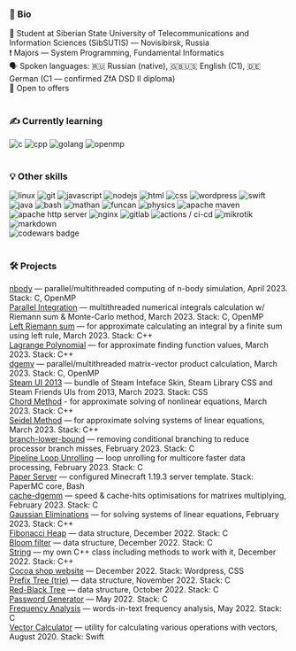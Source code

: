 ### 🔖  Bio
📖 Student at Siberian State University of Telecommunications and Information Sciences (SibSUTIS) — Novisibirsk, Russia
<br>
❗ Majors — System Programming, Fundamental Informatics
<br>
🗣 Spoken languages: 🇷🇺 Russian (native), 🇬🇧🇺🇸 English (C1), 🇩🇪 German (C1 — confirmed ZfA DSD II diploma)
<br>
👷 Open to offers
<br><br>
### ✍  Currently learning
![c](https://img.shields.io/badge/c%20-%2300599C.svg?&style=flat&logo=c&logoColor=white)
![cpp](https://img.shields.io/badge/c++%20-%2300599C.svg?&style=flat&logo=c%2B%2B&ogoColor=white)
![golang](https://img.shields.io/badge/go-%2300ADD8.svg?&style=flat&logo=go&logoColor=white)
![openmp](https://img.shields.io/badge/-OpenMP%20-black)
<br><br>
### 💡  Other skills
![linux](https://img.shields.io/badge/linux-FCC624?style=flat&logo=linux&logoColor=black)
![git](https://img.shields.io/badge/git%20-%23F05033.svg?&style=flat&logo=git&logoColor=white)
![javascript](https://img.shields.io/badge/javascript%20-%23323330.svg?&style=flat&logo=javascript&logoColor=%23F7DF1E)
![nodejs](https://img.shields.io/badge/node.js%20-%2343853D.svg?&style=flat&logo=node.js&logoColor=white)
![html](https://img.shields.io/badge/html5%20-%23E34F26.svg?&style=flat&logo=html5&logoColor=white)
![css](https://img.shields.io/badge/css3%20-%231572B6.svg?&style=flat&logo=css3&logoColor=white)
![wordpress](https://img.shields.io/badge/wordpress-%23117AC9.svg?style=flat&logo=WordPress&logoColor=white)
![swift](https://img.shields.io/badge/swift-%23FA7343.svg?&style=flat&logo=swift&logoColor=white)
![java](https://img.shields.io/badge/java-%23ED8B00.svg?&style=flat&logo=java&logoColor=white)
![bash](https://img.shields.io/badge/shell_script%20-%23121011.svg?&style=flat&logo=gnu-bash&logoColor=white)
![mathan](https://img.shields.io/badge/-math%20analysis-blue)
![funcan](https://img.shields.io/badge/-functional%20analysis-blue)
![physics](https://img.shields.io/badge/-physics-blueviolet)
![apache maven](https://img.shields.io/badge/Apache%20Maven-C71A36?style=flat&logo=Apache%20Maven&logoColor=white)
![apache http server](https://img.shields.io/badge/Apache%20HTTP%20Server-%23D42029.svg?style=flat&logo=apache&logoColor=white)
![nginx](https://img.shields.io/badge/nginx-%23009639.svg?style=flat&logo=nginx&logoColor=white)
![gitlab](https://img.shields.io/badge/gitlab-%23181717.svg?style=flat&logo=gitlab&logoColor=white)
![actions / ci-cd](https://img.shields.io/badge/CI/CD-%23121011.svg?style=flat&logo=github&logoColor=white)
![mikrotik](https://img.shields.io/badge/-mikrotik-black)
![markdown](https://img.shields.io/badge/markdown-%23000000.svg?style=flat&logo=markdown&logoColor=white)
<br>
![codewars badge](https://www.codewars.com/users/allenvox/badges/small)
<br><br>
### 🛠 Projects
[nbody](https://github.com/allenvox/nbody) — parallel/multithreaded computing of n-body simulation, April 2023. Stack: C, OpenMP<br>
[Parallel Integration](https://github.com/allenvox/parallel-integration) — multithreaded numerical integrals calculation w/ Riemann sum & Monte-Carlo method, March 2023. Stack: C, OpenMP<br>
[Left Riemann sum](https://github.com/allenvox/left-riemann-sum) — for approximate calculating an integral by a finite sum using left rule, March 2023. Stack: C++<br>
[Lagrange Polynomial](https://github.com/allenvox/lagrange-polynomial) — for approximate finding function values, March 2023. Stack: C++<br>
[dgemv](https://github.com/allenvox/dgemv) — parallel/multithreaded matrix-vector product calculation, March 2023. Stack: C, OpenMP<br>
[Steam UI 2013](https://github.com/allenvox/SteamUI-2013) — bundle of Steam Inteface Skin, Steam Library CSS and Steam Friends UIs from 2013, March 2023. Stack: CSS<br>
[Chord Method](https://github.com/allenvox/chord-method) - for approximate solving of nonlinear equations, March 2023. Stack: C++<br>
[Seidel Method](https://github.com/allenvox/seidel-method) — for approximate solving systems of linear equations, March 2023. Stack: C++<br>
[branch-lower-bound](https://github.com/allenvox/branch-lower-bound) — removing conditional branching to reduce processor branch misses, February 2023. Stack: C<br>
[Pipeline Loop Unrolling](https://github.com/allenvox/pipeline-loop-unrolling) — loop unrolling for multicore faster data processing, February 2023. Stack: C<br>
[Paper Server](https://github.com/allenvox/paper-server) — configured Minecraft 1.19.3 server template. Stack: PaperMC core, Bash<br>
[cache-dgemm](https://github.com/allenvox/cache-dgemm) — speed & cache-hits optimisations for matrixes multiplying, February 2023. Stack: C<br>
[Gaussian Eliminations](https://github.com/allenvox/gaussian-eliminations) — for solving systems of linear equations, February 2023. Stack: C++<br>
[Fibonacci Heap](https://github.com/allenvox/fibonacci-heap) — data structure, December 2022. Stack: C<br>
[Bloom filter](https://github.com/allenvox/bloom-filter) — data structure, December 2022. Stack: C<br>
[String](https://github.com/allenvox/string) — my own C++ class including methods to work with it, December 2022. Stack: C++<br>
[Cocoa shop website](https://github.com/allenvox/cocoa-shop-wp-site) — December 2022. Stack: Wordpress, CSS<br>
[Prefix Tree (trie)](https://github.com/allenvox/prefix-tree) — data structure, November 2022. Stack: C<br>
[Red-Black Tree](https://github.com/allenvox/red-black-tree) — data structure, October 2022. Stack: C<br>
[Password Generator](https://github.com/allenvox/pawg) — May 2022. Stack: C<br>
[Frequency Analysis](https://github.com/allenvox/frequency-analysis) — words-in-text frequency analysis, May 2022. Stack: C<br>
[Vector Calculator](https://github.com/allenvox/vector-calculator) — utility for calculating various operations with vectors, August 2020. Stack: Swift<br>
